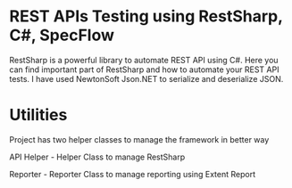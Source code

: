 # REST APIs Testing using RestSharp, C#, SpecFlow

RestSharp is a powerful library to automate REST API using C#. Here you can find important part of RestSharp and how to automate your REST API tests. I have used NewtonSoft Json.NET to serialize and deserialize JSON.

# Utilities
Project has two helper classes to manage the framework in better way

API Helper - Helper Class to manage RestSharp

Reporter - Reporter Class to manage reporting using Extent Report

